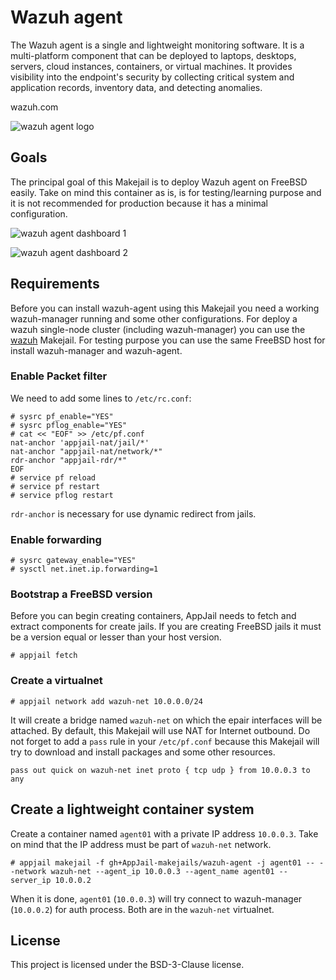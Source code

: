 # Wazuh agent

The Wazuh agent is a single and lightweight monitoring software. It is a multi-platform component that can be deployed to laptops, desktops, servers, cloud instances, containers, or virtual machines. It provides visibility into the endpoint's security by collecting critical system and application records, inventory data, and detecting anomalies.

wazuh.com

![wazuh agent logo](https://i.ibb.co/KbQJHR3/Wazuh-agent.png)

## Goals

The principal goal of this Makejail is to deploy Wazuh agent on FreeBSD easily. Take on mind this container as is, is for testing/learning purpose and it is not recommended for production because it has a minimal configuration.

![wazuh agent dashboard 1](https://i.ibb.co/yy2Wyq8/wazuh-dashboard-agent-1.png)

![wazuh agent dashboard 2](https://i.ibb.co/hLyhNc1/wazuh-dashboard-agent-2.png)

## Requirements

Before you can install wazuh-agent using this Makejail you need a working wazuh-manager running and some other configurations. For deploy a wazuh single-node cluster (including wazuh-manager) you can use the [wazuh](https://github.com/AppJail-makejails/wazuh) Makejail. For testing purpose you can use the same FreeBSD host for install wazuh-manager and wazuh-agent.

### Enable Packet filter

We need to add some lines to `/etc/rc.conf`:

```console
# sysrc pf_enable="YES"
# sysrc pflog_enable="YES"
# cat << "EOF" >> /etc/pf.conf
nat-anchor 'appjail-nat/jail/*'
nat-anchor "appjail-nat/network/*"
rdr-anchor "appjail-rdr/*"
EOF
# service pf reload
# service pf restart
# service pflog restart
```

`rdr-anchor` is necessary for use dynamic redirect from jails.

### Enable forwarding

```console
# sysrc gateway_enable="YES"
# sysctl net.inet.ip.forwarding=1
```

### Bootstrap a FreeBSD version

Before you can begin creating containers, AppJail needs to fetch and extract components for create jails. If you are creating FreeBSD jails it must be a version equal or lesser than your host version.

```console
# appjail fetch
```

### Create a virtualnet

```console
# appjail network add wazuh-net 10.0.0.0/24
```

It will create a bridge named `wazuh-net` on which the epair interfaces will be attached. By default, this Makejail will use NAT for Internet outbound. Do not forget to add a `pass` rule in your `/etc/pf.conf` because this Makejail will try to download and install packages and some other resources.

```
pass out quick on wazuh-net inet proto { tcp udp } from 10.0.0.3 to any
```

## Create a lightweight container system

Create a container named `agent01` with a private IP address `10.0.0.3`. Take on mind that the IP address must be part of `wazuh-net` network.

```console
# appjail makejail -f gh+AppJail-makejails/wazuh-agent -j agent01 -- --network wazuh-net --agent_ip 10.0.0.3 --agent_name agent01 --server_ip 10.0.0.2
```

When it is done, `agent01` (`10.0.0.3`) will try connect to wazuh-manager (`10.0.0.2`) for auth process. Both are in the `wazuh-net` virtualnet.

## License

This project is licensed under the BSD-3-Clause license.
